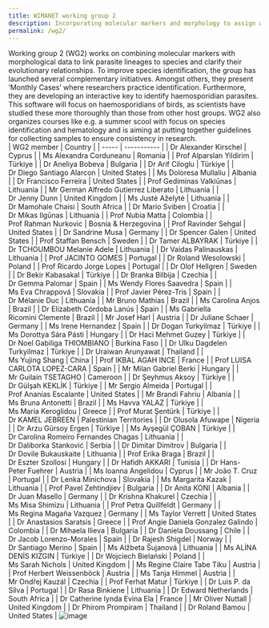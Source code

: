 ```yaml
---
title: WIMANET working group 2
description: Incorporating molecular markers and morphology to assign wildlife malaria lineages to species
permalink: /wg2/
---
```


Working group 2 (WG2) works on combining molecular markers with morphological data to link parasite lineages to species and clarify their evolutionary relationships. To improve species identification, the group has launched several complementary initiatives. Amongst others, they  present ‘Monthly Cases’ where researchers practice identification. Furthermore, they are developing an interactive key to identify haemosporidian parasites. This software will focus on haemosporidians of birds, as scientists have studied these more thoroughly than those from other host groups. WG2 also organizes courses like e.g. a summer scool with focus on species identification and hematology and is aiming at putting together guidelines for collecting samples to ensure consistency in research. 
<br>
| WG2 member  | Country |
| -----  | ----------- |
| 	Dr Alexander Kirschel	| 	Cyprus	| 
| 	Ms Alexandra Corduneanu	| 	Romania	| 
| 	Prof Alparslan Yildirim	| 	Türkiye	| 
| 	Dr Aneliya Bobeva	| 	Bulgaria	| 
| 	Dr Arif Ciloglu	| 	Türkiye	| 
| 	Dr Diego Santiago Alarcon	| 	United States	| 
| 	Ms Doloresa Mullaliu	| 	Albania	| 
| 	Dr Francisco Ferreira	| 	United States	| 
| 	Prof Gediminas Valkiūnas	| 	Lithuania	| 
| 	Mr German Alfredo Gutierrez Liberato	| 	Lithuania	| 
| 	Dr Jenny Dunn	| 	United Kingdom	| 
| 	Ms Justė Aželytė	| 	Lithuania	| 
| 	Dr Mamohale Chaisi	| 	South Africa	| 
| 	Dr Mario Sviben	| 	Croatia	| 
| 	Dr Mikas Ilgūnas	| 	Lithuania	| 
| 	Prof Nubia Matta	| 	Colombia	| 
| 	Prof Rahman Nurkovic	| 	Bosnia & Herzegovina	| 
| 	Prof Ravinder Sehgal	| 	United States	| 
| 	Dr Sandrine Musa	| 	Germany	| 
| 	Dr Spencer Galen	| 	United States	| 
| 	Prof Staffan Bensch	| 	Sweden	| 
| 	Dr Tamer ALBAYRAK	| 	Türkiye	| 
| 	Dr TCHOUMBOU Melanie Adele	| 	Lithuania	| 
| 	Dr Vaidas Palinauskas	| 	Lithuania	| 
| 	Prof JACINTO GOMES	| 	Portugal	| 
| 	Dr Roland Wesolowski	| 	Poland	| 
| 	Prof Ricardo Jorge Lopes	| 	Portugal	| 
| 	Dr Olof Hellgren	| 	Sweden	| 
| 	Dr Bekir Kabasakal	| 	Türkiye	| 
| 	Dr Branka Bilbija	| 	Czechia	| 
| 	Dr Gemma Palomar	| 	Spain	| 
| 	Ms Wendy Flores Saavedra	| 	Spain	| 
| 	Ms Eva Chrappová	| 	Slovakia	| 
| 	Prof Javier Pérez-Tris	| 	Spain	| 
| 	Dr Mélanie Duc	| 	Lithuania	| 
| 	Mr Bruno Mathias	| 	Brazil	| 
| 	Ms Carolina Anjos	| 	Brazil	| 
| 	Dr Elizabeth Córdoba Lanús	| 	Spain	| 
| 	Ms Gabriella Ricomini Clemente	| 	Brazil	| 
| 	Mr Josef Harl	| 	Austria	| 
| 	Dr Juliane Schaer	| 	Germany	| 
| 	Ms Irene Hernandez	| 	Spain	| 
| 	Dr Dogan Turkyilmaz	| 	Türkiye	| 
| 	Ms Dorottya Sára Pásti	| 	Hungary	| 
| 	Dr Haci Mehmet Guzey	| 	Türkiye	| 
| 	Dr Noel Gabiliga THIOMBIANO	| 	Burkina Faso	| 
| 	Dr Ulku Dagdelen Turkyilmaz	| 	Türkiye	| 
| 	Dr Uraiwan Arunyawat	| 	Thailand	| 
| 	Ms Yujing Shang	| 	China	| 
| 	Prof IKBAL AGAH INCE	| 	France	| 
| 	Prof LUISA CARLOTA LOPEZ-CARA	| 	Spain	| 
| 	Mr Milan Gabriel Berki	| 	Hungary	| 
| 	Mr Guilain TSETAGHO	| 	Cameroon	| 
| 	Dr Şeyhmus Aksoy	| 	Türkiye	| 
| 	Dr Gülşah KEKLİK	| 	Türkiye	| 
| 	Mr Sergio Almeida	| 	Portugal	| 
| 	Prof Ananias Escalante	| 	United States	| 
| 	Mr Brandi Fahriu	| 	Albania	| 
| 	Ms Bruna Antonetti	| 	Brazil	| 
| 	Ms Havva YALAZ	| 	Türkiye	| 
| 	Ms Maria Keroglidou	| 	Greece	| 
| 	Prof Murat Şentürk	| 	Türkiye	| 
| 	Dr KAMEL JEBREEN	| 	Palestinian Territories	| 
| 	Dr Olusola Afuwape	| 	Nigeria	| 
| 	Dr Arzu Gürsoy Ergen	| 	Türkiye	| 
| 	Ms Ayşegül ÇOBAN	| 	Türkiye	| 
| 	Dr Carolina Romeiro Fernandes Chagas	| 	Lithuania	| 
| 	Dr Daliborka Stanković	| 	Serbia	| 
| 	Dr Dimitar Dimitrov	| 	Bulgaria	| 
| 	Dr Dovile Bukauskaite	| 	Lithuania	| 
| 	Prof Erika Braga	| 	Brazil	| 
| 	Dr Eszter Szollosi	| 	Hungary	| 
| 	Dr Hafidh AKKARI	| 	Tunisia	| 
| 	Dr Hans-Peter Fuehrer	| 	Austria	| 
| 	Ms Ioanna Angelidou	| 	Cyprus	| 
| 	Mr João T. Cruz	| 	Portugal	| 
| 	Dr Lenka Minichova	| 	Slovakia	| 
| 	Ms Margarita Kazak	| 	Lithuania	| 
| 	Prof Pavel Zehtindjiev	| 	Bulgaria	| 
| 	Dr Anita KONI	| 	Albania	| 
| 	Dr Juan Masello	| 	Germany	| 
| 	Dr Krishna Khakurel	| 	Czechia	| 
| 	Ms Misa Shimizu	| 	Lithuania	| 
| 	Prof Petra Quillfeldt	| 	Germany	| 
| 	Ms Regina Magaña Vazquez	| 	Germany	| 
| 	Ms Taylor Verrett	| 	United States	| 
| 	Dr Anastasios Saratsis	| 	Greece	| 
| 	Prof Angie Daniela Gonzalez Galindo	| 	Colombia	| 
| 	Dr Mihaela Ilieva	| 	Bulgaria	| 
| 	Dr Daniela Doussang	| 	Chile	| 
| 	Dr Jacob Lorenzo-Morales	| 	Spain	| 
| 	Dr Rajesh Shigdel	| 	Norway	| 
| 	Dr Santiago Merino	| 	Spain	| 
| 	Ms Alžbeta Šujanová	| 	Lithuania	| 
| 	Ms ALİNA DENİS KIZGIN	| 	Türkiye	| 
| 	Dr Wojciech Bielański	| 	Poland	| 
| 	Ms Sarah Nichols	| 	United Kingdom	| 
| 	Ms Regine Claire Tabe Tiku	| 	Austria	| 
| 	Prof Herbert Weissenböck	| 	Austria	| 
| 	Ms Tanja Himmel	| 	Austria	| 
| 	Mr Ondřej Kauzál	| 	Czechia	| 
| 	Prof Ferhat Matur	| 	Türkiye	| 
| 	Dr Luis P. da Silva	| 	Portugal	| 
| 	Dr Rasa Binkiene	| 	Lithuania	| 
| 	Dr Edward Netherlands	| 	South Africa	| 
| 	Dr Catherine lynda Evina Ela	| 	France	| 
| 	Mr Oliver Nuttall	| 	United Kingdom	| 
| 	Dr Phirom Prompiram	| 	Thailand	| 
| 	Dr Roland Bamou	| 	United States	| 
![image](https://github.com/user-attachments/assets/2d9b12c7-34a3-41d6-9301-63da6319d273)
